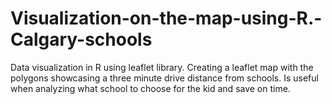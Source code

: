 # Visualization-on-the-map-using-R.-Calgary-schools
Data visualization in R using leaflet library. Creating a leaflet map with the polygons showcasing a three minute drive distance from schools. Is useful when analyzing what school to choose for the kid and save on time.   
